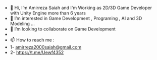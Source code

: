 - 👋 Hi, I’m Amirreza Saiah and I'm Working as 2D/3D Game Developer with Unity Engine more than 6 years
- 👀 I’m interested in Game Development , Programing , AI and 3D Modeling ...
- 💞️ I’m looking to collaborate on Game Development
- 
- 📫 How to reach me :
-   1- amirreza2000saiah@gmail.com
-   2- https://t.me/Uewf4352



<!---
Amirreza-Saiah/Amirreza-Saiah is a ✨ special ✨ repository because its `README.md` (this file) appears on your GitHub profile.
You can click the Preview link to take a look at your changes.
--->
